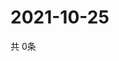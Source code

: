 # 2021-10-25
  共 0条

  <!-- BEGIN -->
  <!-- 最后更新时间Mon Oct 25 2021 04:04:34 GMT+0000 (Coordinated Universal Time) -->
  
  <!-- END -->
  
  